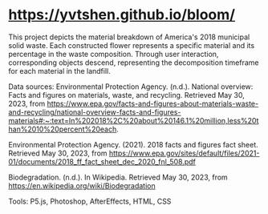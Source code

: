 # https://yvtshen.github.io/bloom/
This project depicts the material breakdown of America's 2018 municipal solid waste.
Each constructed flower represents a specific material and its percentage in the waste composition. Through user interaction, corresponding objects descend, representing the decomposition timeframe for each material in the landfill.

Data sources:
Environmental Protection Agency. (n.d.). National overview: Facts and figures on materials, waste, and recycling. Retrieved May 30, 2023, from https://www.epa.gov/facts-and-figures-about-materials-waste-and-recycling/national-overview-facts-and-figures-materials#:~:text=In%202018%2C%20about%20146.1%20million,less%20than%2010%20percent%20each.

Environmental Protection Agency. (2021). 2018 facts and figures fact sheet. Retrieved May 30, 2023, from https://www.epa.gov/sites/default/files/2021-01/documents/2018_ff_fact_sheet_dec_2020_fnl_508.pdf

Biodegradation. (n.d.). In Wikipedia. Retrieved May 30, 2023, from https://en.wikipedia.org/wiki/Biodegradation

Tools:
P5.js, Photoshop, AfterEffects, HTML, CSS
